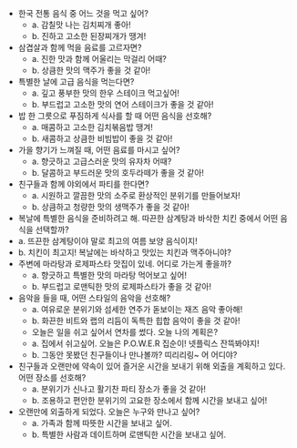- 한국 전통 음식 중 어느 것을 먹고 싶어?
  - a. 감칠맛 나는 김치찌개 좋아!
  - b. 진하고 고소한 된장찌개가 땡겨!
- 삼겹살과 함께 먹을 음료를 고르자면?
  - a. 진한 맛과 함께 어울리는 막걸리 어때?
  - b. 상큼한 맛의 맥주가 좋을 것 같아!
- 특별한 날에 고급 음식을 먹는다면?
  - a. 깊고 풍부한 맛의 한우 스테이크 먹고싶어!
  - b. 부드럽고 고소한 맛의 연어 스테이크가 좋을 것 같아!
- 밥 한 그릇으로 푸짐하게 식사를 할 때 어떤 음식을 선호해?
  - a. 매콤하고 고소한 김치볶음밥 땡겨!
  - b. 새콤하고 상큼한 비빔밥이 좋을 것 같아!
- 가을 향기가 느껴질 때, 어떤 음료를 마시고 싶어?
  - a. 향긋하고 고급스러운 맛의 유자차 어때?
  - b. 달콤하고 부드러운 맛의 호두라떼가 좋을 것 같아!
- 친구들과 함께 야외에서 파티를 한다면?
  - a. 시원하고 깔끔한 맛의 소주로 환상적인 분위기를 만들어보자!
  - b. 상큼하고 청량한 맛의 생맥주가 좋을 것 같아!
- 복날에 특별한 음식을 준비하려고 해. 따끈한 삼계탕과 바삭한 치킨 중에서 어떤 음식을 선택할까?
- a. 뜨끈한 삼계탕이야 말로 최고의 여름 보양 음식이지!
- b. 치킨이 최고지! 복날에는 바삭하고 맛있는 치킨과 맥주아니야?
- 주변에 마라탕과 로제파스타 맛집이 있네. 어디로 가는게 좋을까?
  - a. 향긋하고 특별한 맛의 마라탕 먹어보고 싶어!
  - b. 부드럽고 로맨틱한 맛의 로제파스타가 좋을 것 같아!
- 음악을 들을 때, 어떤 스타일의 음악을 선호해?
  - a. 여유로운 분위기와 섬세한 연주가 돋보이는 재즈 음악 좋아해!
  - b. 화끈한 비트와 랩의 리듬이 독특한 힙합 음악이 좋을 것 같아!
  <!-- --- 예은 : 문제 추가 👇🏻--- -->
  - 오늘은 일을 쉬고 싶어서 연차를 썼다. 오늘 나의 계획은?
  - a. 집에서 쉬고싶어. 오늘은 P.O.W.E.R 집순이! 넷플릭스 잔뜩봐야지!
  - b. 그동안 못봤던 친구들이나 만나볼까? 띠리리링~ 어 어디야?
     <!-- --- 예은 : 문제 추가 ☝🏻 --- -->
       <!-- 예은 : 문제 순서 바꿀 예정. if 문으로 답변에 따라 약간의 문제 수정할 생각입니다. 고민중 -->
- 친구들과 오랜만에 약속이 있어 즐거운 시간을 보내기 위해 외출을 계획하고 있다. 어떤 장소를 선호해?
  - a. 분위기가 신나고 활기찬 파티 장소가 좋을 것 같아!
  - b. 조용하고 편안한 분위기의 고요한 장소에서 함께 시간을 보내고 싶어!
- 오랜만에 외출하게 되었다. 오늘은 누구와 만나고 싶어?
  - a. 가족과 함께 따뜻한 시간을 보내고 싶어.
  - b. 특별한 사람과 데이트하며 로맨틱한 시간을 보내고 싶어.


<!--륜아: 수정할게 딱히 없는것 같습니다. 근데 음식 얘기가 비중이 많은것 같아서 좀더 다양한 지문을 넣는것도 좋을것 같아요~
ex) 영화를 보러 가는중 오늘은 무슨 영화를 볼까?
    a. 로맨틱 코미디
    b. 액션
  -->